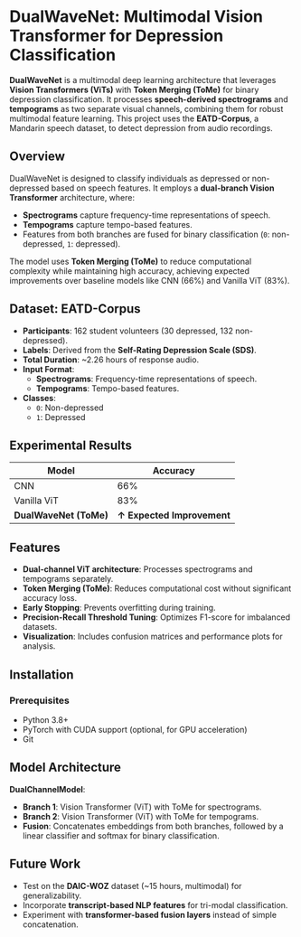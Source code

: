 # DualWaveNet: Multimodal Vision Transformer for Depression Classification

**DualWaveNet** is a multimodal deep learning architecture that leverages **Vision Transformers (ViTs)** with **Token Merging (ToMe)** for binary depression classification. It processes **speech-derived spectrograms** and **tempograms** as two separate visual channels, combining them for robust multimodal feature learning. This project uses the **EATD-Corpus**, a Mandarin speech dataset, to detect depression from audio recordings.

## Overview

DualWaveNet is designed to classify individuals as depressed or non-depressed based on speech features. It employs a **dual-branch Vision Transformer** architecture, where:
- **Spectrograms** capture frequency-time representations of speech.
- **Tempograms** capture tempo-based features.
- Features from both branches are fused for binary classification (`0`: non-depressed, `1`: depressed).

The model uses **Token Merging (ToMe)** to reduce computational complexity while maintaining high accuracy, achieving expected improvements over baseline models like CNN (66%) and Vanilla ViT (83%).

## Dataset: EATD-Corpus

- **Participants**: 162 student volunteers (30 depressed, 132 non-depressed).
- **Labels**: Derived from the **Self-Rating Depression Scale (SDS)**.
- **Total Duration**: ~2.26 hours of response audio.
- **Input Format**:
  - **Spectrograms**: Frequency-time representations of speech.
  - **Tempograms**: Tempo-based features.
- **Classes**:
  - `0`: Non-depressed
  - `1`: Depressed

## Experimental Results

| Model                  | Accuracy                   |
|------------------------|----------------------------|
| CNN                    | 66%                        |
| Vanilla ViT            | 83%                        |
| **DualWaveNet (ToMe)** | **↑ Expected Improvement** |

## Features

- **Dual-channel ViT architecture**: Processes spectrograms and tempograms separately.
- **Token Merging (ToMe)**: Reduces computational cost without significant accuracy loss.
- **Early Stopping**: Prevents overfitting during training.
- **Precision-Recall Threshold Tuning**: Optimizes F1-score for imbalanced datasets.
- **Visualization**: Includes confusion matrices and performance plots for analysis.

## Installation

### Prerequisites
- Python 3.8+
- PyTorch with CUDA support (optional, for GPU acceleration)
- Git


## Model Architecture

**DualChannelModel**:
- **Branch 1**: Vision Transformer (ViT) with ToMe for spectrograms.
- **Branch 2**: Vision Transformer (ViT) with ToMe for tempograms.
- **Fusion**: Concatenates embeddings from both branches, followed by a linear classifier and softmax for binary classification.


## Future Work

- Test on the **DAIC-WOZ** dataset (~15 hours, multimodal) for generalizability.
- Incorporate **transcript-based NLP features** for tri-modal classification.
- Experiment with **transformer-based fusion layers** instead of simple concatenation.

